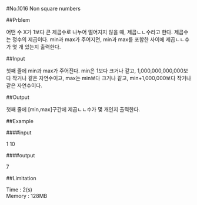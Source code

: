 #No.1016   Non square numbers

##Prblem

어떤 수 X가 1보다 큰 제곱수로 나누어 떨어지지 않을 때, 제곱ㄴㄴ수라고 한다. 제곱수는 정수의 제곱이다. min과 max가 주어지면, min과 max를 포함한 사이에 제곱ㄴㄴ수가 몇 개 있는지 출력한다.  
  
##Input

첫째 줄에 min과 max가 주어진다. min은 1보다 크거나 같고, 1,000,000,000,000보다 작거나 같은 자연수이고, max는 min보다 크거나 같고, min+1,000,000보다 작거나 같은 자연수이다.  

##Output

첫째 줄에 [min,max]구간에 제곱ㄴㄴ수가 몇 개인지 출력한다.  

##Example

####input

1 10  
	
####output

7

##Limitation

Time : 2(s)  
Memory : 128MB

